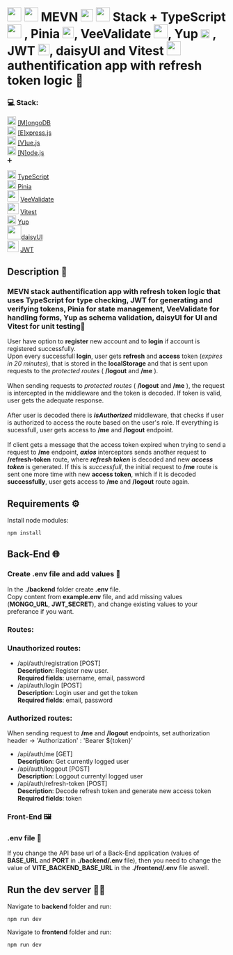 # <img src="https://cdn.icon-icons.com/icons2/2415/PNG/512/mongodb_original_logo_icon_146424.png" width="32px"> <img src="https://cdn.icon-icons.com/icons2/2699/PNG/512/expressjs_logo_icon_169185.png" width="32px"/> MEVN <img src="https://cdn.icon-icons.com/icons2/2107/PNG/512/file_type_vue_icon_130078.png" width="28px"/> <img src="https://cdn.icon-icons.com/icons2/2415/PNG/512/nodejs_plain_logo_icon_146409.png" width="32px"/> Stack + TypeScript <img src="https://cdn.icon-icons.com/icons2/2415/PNG/512/typescript_plain_logo_icon_146316.png" width="32px"/> , Pinia <img src='https://pinia.vuejs.org/logo.svg' width='26px'>, VeeValidate <img src='https://raw.githubusercontent.com/logaretm/vee-validate/main/logo.png' width='32px'/>, Yup <img src='https://cdn.icon-icons.com/icons2/2000/PNG/512/cool_smiley_sunglasses_icon_123402.png' width='20px'> , JWT <img src='https://jwt.io/img/pic_logo.svg' width='26px'>, daisyUI and Vitest <img src='https://user-images.githubusercontent.com/11247099/145112184-a9ff6727-661c-439d-9ada-963124a281f7.png' width='32px'/> authentification app with refresh token logic 🙌

### 💻 Stack: <br/>

<img src="https://cdn.icon-icons.com/icons2/2415/PNG/512/mongodb_original_logo_icon_146424.png" width="20px"/> [[M]ongoDB](https://www.mongodb.com/)<br>
<img src="https://cdn.icon-icons.com/icons2/2415/PNG/512/express_original_logo_icon_146527.png" width="20px"/> [[E]xpress.js](https://expressjs.com/)<br>
<img src="https://cdn.icon-icons.com/icons2/2107/PNG/512/file_type_vue_icon_130078.png" width="20px"/> [[V]ue.js](https://vuejs.org/)<br>
<img src="https://cdn.icon-icons.com/icons2/2415/PNG/512/nodejs_plain_logo_icon_146409.png" width="20px"/> [[N]ode.js](https://nodejs.org/en/)<br>
➕

<img src="https://cdn.icon-icons.com/icons2/2415/PNG/512/typescript_plain_logo_icon_146316.png" width="20"/> [TypeScript](https://www.typescriptlang.org/)<br/>
<img src="https://pinia.vuejs.org/logo.svg" width="20"/> [Pinia](https://pinia.vuejs.org/)<br/>
<img src="https://raw.githubusercontent.com/logaretm/vee-validate/main/logo.png" width="26"/> [VeeValidate](https://vee-validate.logaretm.com/v4/)<br/>
<img src="https://user-images.githubusercontent.com/11247099/145112184-a9ff6727-661c-439d-9ada-963124a281f7.png" width="26"/> [Vitest](https://vitest.dev/)<br/>
<img src='https://cdn.icon-icons.com/icons2/2000/PNG/512/cool_smiley_sunglasses_icon_123402.png' width='20px'> [Yup](https://www.npmjs.com/package/yup)
<br/>
<img src='https://cdn.icon-icons.com/icons2/3914/PNG/512/daisyui_logo_icon_249080.png' width='32px'>[daisyUI](https://daisyui.com/)<br/>
<img src='https://jwt.io/img/pic_logo.svg' width='26px'> [JWT](https://jwt.io/)

## Description 📑

### MEVN stack authentification app with refresh token logic that uses TypeScript for type checking, JWT for generating and verifying tokens, Pinia for state management, VeeValidate for handling forms, Yup as schema validation, daisyUI for UI and Vitest for unit testing🤗<br>

User have option to **register** new account and to **login** if account is registered successfully.<br>
Upon every successfull **login**, user gets **refresh** and **access** token (_expires in 20 minutes_), that is stored in the **localStorage** and that is sent upon requests to the _protected routes_ ( **/logout** and **/me** ).<br> <br>
When sending requests to _protected routes_ ( **/logout** and **/me** ), the request is intercepted in the middleware and the token is decoded.
If token is valid, user gets the adequate response.<br><br>
After user is decoded there is _**isAuthorized**_ middleware, that checks if user is authorized to access the route based on the user's role.
If everything is sucessfull, user gets access to **/me** and **/logout** endpoint.<br><br>
If client gets a message that the access token expired when trying to send a request to **/me** endpoint, **_axios_** interceptors sends another request to **/refresh-token** route, where **_refresh token_** is decoded and new **_access token_** is generated.
If this is _successfull_, the initial request to **/me** route is sent one more time with new **access token**, which if it is decoded **successfully**, user gets access to **/me** and **/logout** route again.

## Requirements ⚙️

Install node modules: <br>

```
npm install
```

## Back-End 🌐

### Create .env file and add values 📄

In the **./backend** folder create **.env** file.<br>
Copy content from **example.env** file, and add missing values (**MONGO_URL**, **JWT_SECRET**), and change existing values to your preferance if you want.

### Routes: <br>

### Unauthorized routes: <br>

- /api/auth/registration [POST]<br/>
  **Description**: Register new user.<br/>
  **Required fields**: username, email, password
- /api/auth/login [POST]<br/>
  **Description**: Login user and get the token<br/>
  **Required fields**: email, password

### Authorized routes: <br>

When sending request to **/me** and **/logout** endpoints, set authorization header -> 'Authorization' : 'Bearer ${token}'<br/>

- /api/auth/me [GET]<br/>
  **Description**: Get currently logged user <br/>
- /api/auth/loggout [POST]<br/>
  **Description**: Loggout currentyl logged user <br/>
- /api/auth/refresh-token [POST]<br/>
  **Description**: Decode refresh token and generate new access token <br/>
  **Required fields**: token

### Front-End 🖼️

### .env file 📄

If you change the API base url of a Back-End application (values of **BASE_URL** and **PORT** in **./backend/.env** file), then you need to change the value of **VITE_BACKEND_BASE_URL** in the **./frontend/.env** file aswell.

## Run the dev server 👨‍💻

Navigate to **backend** folder and run:

```
npm run dev
```

Navigate to **frontend** folder and run:

```
npm run dev
```
